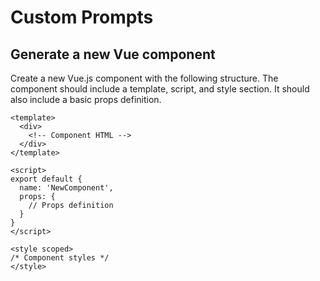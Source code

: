 # Custom Prompts

## Generate a new Vue component

Create a new Vue.js component with the following structure. The component should include a template, script, and style section. It should also include a basic props definition.

```vue
<template>
  <div>
    <!-- Component HTML -->
  </div>
</template>

<script>
export default {
  name: 'NewComponent',
  props: {
    // Props definition
  }
}
</script>

<style scoped>
/* Component styles */
</style>
```
